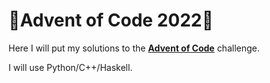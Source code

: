 # 🎄Advent of Code 2022🎄

Here I will put my solutions to the [__Advent of Code__](https://adventofcode.com/2022) challenge.

I will use Python/C++/Haskell.
